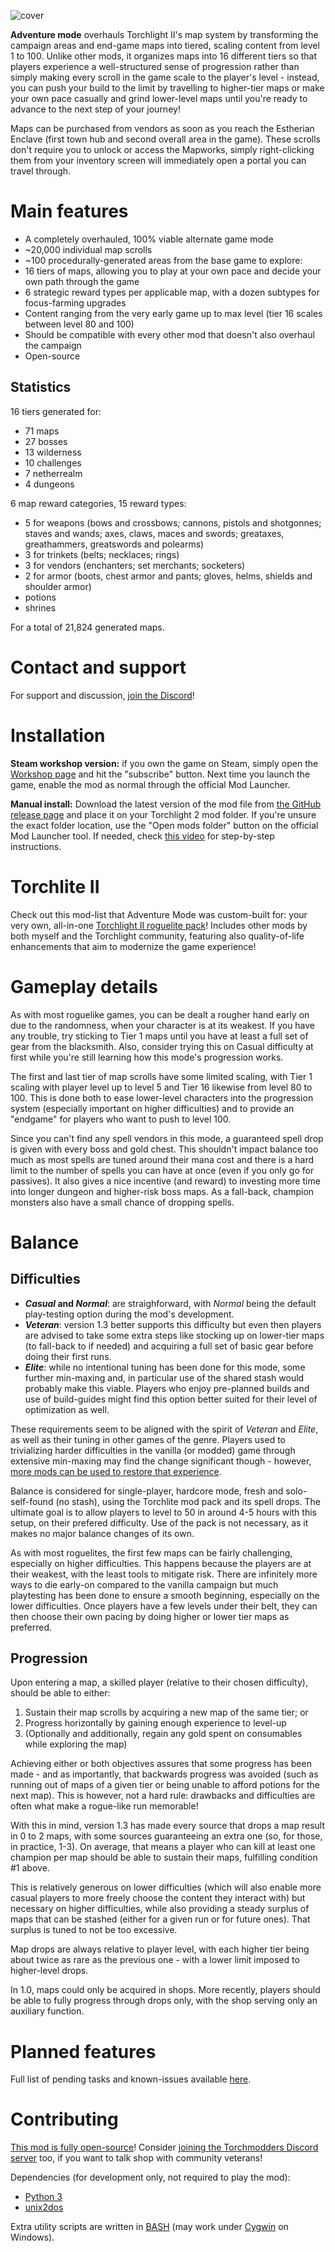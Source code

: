 ![cover](cover.webp)

**Adventure mode** overhauls Torchlight II's map system by transforming the campaign areas and end-game maps into tiered, scaling content from level 1 to 100. Unlike other mods, it organizes maps into 16 different tiers so that players experience a well-structured sense of progression rather than simply making every scroll in the game scale to the player's level - instead, you can push your build to the limit by travelling to higher-tier maps or make your own pace casually and grind lower-level maps until you're ready to advance to the next step of your journey!

Maps can be purchased from vendors as soon as you reach the Estherian Enclave (first town hub and second overall area in the game). These scrolls don't require you to unlock or access the Mapworks, simply right-clicking them from your inventory screen will immediately open a portal you can travel through.

# Main features

* A completely overhauled, 100% viable alternate game mode
* ~20,000 individual map scrolls
* ~100 procedurally-generated areas from the base game to explore:
* 16 tiers of maps, allowing you to play at your own pace and decide your own path through the game
* 6 strategic reward types per applicable map, with a dozen subtypes for focus-farming upgrades
* Content ranging from the very early game up to max level (tier 16 scales between level 80 and 100)
* Should be compatible with every other mod that doesn't also overhaul the campaign
* Open-source

## Statistics

16 tiers generated for:
- 71 maps
- 27 bosses
- 13 wilderness
- 10 challenges
- 7 netherrealm
- 4 dungeons

6 map reward categories, 15 reward types:
- 5 for weapons (bows and crossbows; cannons, pistols and shotgonnes; staves and wands; axes, claws, maces and swords; greataxes, greathammers, greatswords and polearms)
- 3 for trinkets (belts; necklaces; rings)
- 3 for vendors (enchanters; set merchants; socketers)
- 2 for armor (boots, chest armor and pants; gloves, helms, shields and shoulder armor)
- potions
- shrines

For a total of 21,824 generated maps.

# Contact and support

For support and discussion, [join the Discord](https://discord.gg/5sXXcwPCSP)!

# Installation

**Steam workshop version:** if you own the game on Steam, simply open the [Workshop page](https://steamcommunity.com/sharedfiles/filedetails/?id=2553033153) and hit the "subscribe" button. Next time you launch the game, enable the mod as normal through the official Mod Launcher.

**Manual install:** Download the latest version of the mod file from [the GitHub release page](https://github.com/tukkek/torchlight2-AdventureMode/releases) and place it on your Torchlight 2 mod folder. If you're unsure the exact folder location, use the "Open mods folder" button on the official Mod Launcher tool. If needed, check [this video](https://www.youtube.com/watch?v=e5KeocjLUiA) for step-by-step instructions.

# Torchlite II

Check out this mod-list that Adventure Mode was custom-built for: your very own, all-in-one [Torchlight II roguelite pack](https://steamcommunity.com/sharedfiles/filedetails/?id=2553012355)! Includes other mods by both myself and the Torchlight community, featuring also quality-of-life enhancements that aim to modernize the game experience!

# Gameplay details

As with most roguelike games, you can be dealt a rougher hand early on due to the randomness, when your character is at its weakest. If you have any trouble, try sticking to Tier 1 maps until you have at least a full set of gear from the blacksmith. Also, consider trying this on Casual difficulty at first while you're still learning how this mode's progression works.

The first and last tier of map scrolls have some limited scaling, with Tier 1 scaling with player level up to level 5 and Tier 16 likewise from level 80 to 100. This is done both to ease lower-level characters into the progression system (especially important on higher difficulties) and to provide an "endgame" for players who want to push to level 100.

Since you can't find any spell vendors in this mode, a guaranteed spell drop is given with every boss and gold chest. This shouldn't impact balance too much as most spells are tuned around their mana cost and there is a hard limit to the number of spells you can have at once (even if you only go for passives). It also gives a nice incentive (and reward) to investing more time into longer dungeon and higher-risk boss maps. As a fall-back, champion monsters also have a small chance of dropping spells.

# Balance

## Difficulties

* **_Casual_ and _Normal_**: are straighforward, with _Normal_ being the default play-testing option during the mod's development.
*  **_Veteran_**: version 1.3 better supports this difficulty but even then players are advised to take some extra steps like stocking up on lower-tier maps (to fall-back to if needed) and acquiring a full set of basic gear before doing their first runs.
*  **_Elite_**: while no intentional tuning has been done for this mode, some further min-maxing and, in particular use of the shared stash would probably make this viable. Players who enjoy pre-planned builds and use of build-guides might find this option better suited for their level of optimization as well.

These requirements seem to be aligned with the spirit of _Veteran_ and _Elite_, as well as their tuning in other games of the genre. Players used to trivializing harder difficulties in the vanilla (or modded) game through extensive min-maxing may find the change significant though - however, [more mods can be used to restore that experience](https://steamcommunity.com/workshop/filedetails/discussion/2553033153/3827541651925946169/).

Balance is considered for single-player, hardcore mode, fresh and solo-self-found (no stash), using the Torchlite mod pack and its spell drops. The ultimate goal is to allow players to level to 50 in around 4-5 hours with this setup, on their prefered difficulty. Use of the pack is not necessary, as it makes no major balance changes of its own.

As with most roguelites, the first few maps can be fairly challenging, especially on higher difficulties. This happens because the players are at their weakest, with the least tools to mitigate risk. There are infinitely more ways to die early-on compared to the vanilla campaign but much playtesting has been done to ensure a smooth beginning, especially on the lower difficulties. Once players have a few levels under their belt, they can then choose their own pacing by doing higher or lower tier maps as preferred.

## Progression

Upon entering a map, a skilled player (relative to their chosen difficulty), should be able to either:

1. Sustain their map scrolls by acquiring a new map of the same tier; or
2. Progress horizontally by gaining enough experience to level-up
3. (Optionally and additionally, regain any gold spent on consumables while exploring the map)

Achieving either or both objectives assures that some progress has been made - and as importantly, that backwards progress was avoided (such as running out of maps of a given tier or being unable to afford potions for the next map). This is however, not a hard rule: drawbacks and difficulties are often what make a rogue-like run memorable!

With this in mind, version 1.3 has made every source that drops a map result in 0 to 2 maps, with some sources guaranteeing an extra one (so, for those, in practice, 1-3). On average, that means a player who can kill at least one champion per map should be able to sustain their maps, fulfilling condition #1 above.

This is relatively generous on lower difficulties (which will also enable more casual players to more freely choose the content they interact with) but necessary on higher difficulties, while also providing a steady surplus of maps that can be stashed (either for a given run or for future ones). That surplus is tuned to not be too excessive.

Map drops are always relative to player level, with each higher tier being about twice as rare as the previous one - with a lower limit imposed to higher-level drops.

In 1.0, maps could only be acquired in shops. More recently, players should be able to fully progress through drops only, with the shop serving only an auxiliary function.

# Planned features

Full list of pending tasks and known-issues available [here](https://github.com/tukkek/torchlight2-AdventureMode/issues).

# Contributing

[This mod is fully open-source](https://github.com/tukkek/torchlight2-AdventureMode)! Consider [joining the Torchmodders Discord server](http://torchmodders.com/torchmodders-discord/) too, if you want to talk shop with community veterans!

Dependencies (for development only, not required to play the mod):

* [Python 3](https://www.python.org/downloads/)
* [unix2dos](http://dos2unix.sourceforge.net/)

Extra utility scripts are written in [BASH](https://www.gnu.org/software/bash/) (may work under [Cygwin](https://www.cygwin.com/) on Windows).
